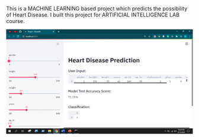This is a MACHINE LEARNING based project which predicts the possibility of Heart Disease. I built this project for ARTIFICIAL INTELLIGENCE LAB course.

![](screenshot/1.png)
